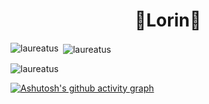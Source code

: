 <h1 align="center">🚀Lorin🚀</h1>


<p><img align="left" src="https://github-readme-stats.vercel.app/api/top-langs?username=laureatus&show_icons=true&locale=en&layout=compact&langs_count=15" alt="laureatus" /></p>


<p>&nbsp;<img align="center" src="https://github-readme-stats.vercel.app/api?username=laureatus&show_icons=true&locale=en" alt="laureatus" /></p>


<p><img align="center" src="https://github-readme-streak-stats.herokuapp.com/?user=laureatus&" alt="laureatus" /></p>

[![Ashutosh's github activity graph](https://activity-graph.herokuapp.com/graph?username=Laureatus&theme=github)](https://github.com/ashutosh00710/github-readme-activity-graph)
